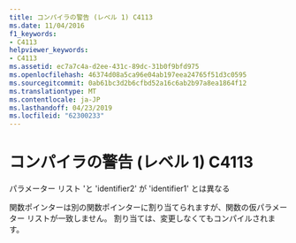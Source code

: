 ```yaml
---
title: コンパイラの警告 (レベル 1) C4113
ms.date: 11/04/2016
f1_keywords:
- C4113
helpviewer_keywords:
- C4113
ms.assetid: ec7a7c4a-d2ee-431c-89dc-31b0f9bfd975
ms.openlocfilehash: 46374d08a5ca96e04ab197eea24765f51d3c0595
ms.sourcegitcommit: 0ab61bc3d2b6cfbd52a16c6ab2b97a8ea1864f12
ms.translationtype: MT
ms.contentlocale: ja-JP
ms.lasthandoff: 04/23/2019
ms.locfileid: "62300233"
---
```

# <a name="compiler-warning-level-1-c4113"></a>コンパイラの警告 (レベル 1) C4113

パラメーター リスト 'と 'identifier2' が 'identifier1' とは異なる

関数ポインターは別の関数ポインターに割り当てられますが、関数の仮パラメーター リストが一致しません。 割り当ては、変更しなくてもコンパイルされます。